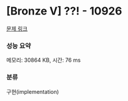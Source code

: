 # [Bronze V] ??! - 10926 

[문제 링크](https://www.acmicpc.net/problem/10926) 

### 성능 요약

메모리: 30864 KB, 시간: 76 ms

### 분류

구현(implementation)

